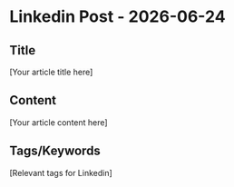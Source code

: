 # Linkedin Post - 2026-06-24

## Title
[Your article title here]

## Content
[Your article content here]

## Tags/Keywords
[Relevant tags for Linkedin]
